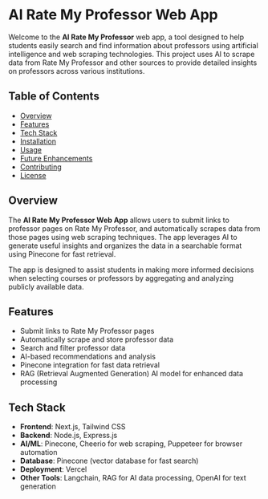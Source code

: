 # AI Rate My Professor Web App

Welcome to the **AI Rate My Professor** web app, a tool designed to help students easily search and find information about professors using artificial intelligence and web scraping technologies. This project uses AI to scrape data from Rate My Professor and other sources to provide detailed insights on professors across various institutions.

## Table of Contents
- [Overview](#overview)
- [Features](#features)
- [Tech Stack](#tech-stack)
- [Installation](#installation)
- [Usage](#usage)
- [Future Enhancements](#future-enhancements)
- [Contributing](#contributing)
- [License](#license)

## Overview
The **AI Rate My Professor Web App** allows users to submit links to professor pages on Rate My Professor, and automatically scrapes data from those pages using web scraping techniques. The app leverages AI to generate useful insights and organizes the data in a searchable format using Pinecone for fast retrieval.

The app is designed to assist students in making more informed decisions when selecting courses or professors by aggregating and analyzing publicly available data.

## Features
- Submit links to Rate My Professor pages
- Automatically scrape and store professor data
- Search and filter professor data
- AI-based recommendations and analysis
- Pinecone integration for fast data retrieval
- RAG (Retrieval Augmented Generation) AI model for enhanced data processing

## Tech Stack
- **Frontend**: Next.js, Tailwind CSS
- **Backend**: Node.js, Express.js
- **AI/ML**: Pinecone, Cheerio for web scraping, Puppeteer for browser automation
- **Database**: Pinecone (vector database for fast search)
- **Deployment**: Vercel
- **Other Tools**: Langchain, RAG for AI data processing, OpenAI for text generation
